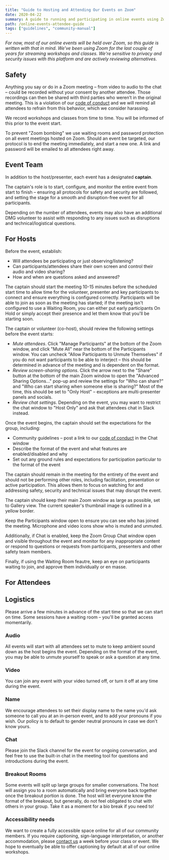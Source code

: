 ```yaml
---
title: "Guide to Hosting and Attending Our Events on Zoom"
date: 2020-04-22
summary: A guide to running and participating in online events using Zoom
path: /online-events-attendee-guide
tags: ["guidelines", "community-manual"]
---
```


_For now, most of our online events will be held over Zoom, so this guide is written with that in mind. We've been using Zoom for the last couple of years for streaming workshops and classes. We're sensitive to privacy and security issues with this platform and are actively reviewing alternatives._

## Safety

Anything you say or do in a Zoom meeting – from video to audio to the chat – could be recorded without your consent by another attendee. Those recordings can then be shared with third parties who weren’t in the original meeting. This is a violation of our [code of conduct](/manual/code-of-conduct/) and we will remind all attendees to refrain from this behavior, which we consider harassing.

We record workshops and classes from time to time. You will be informed of this prior to the event start.

To prevent "Zoom bombing" we use waiting rooms and password protection on all event meetings hosted on Zoom. Should an event be targeted, our protocol is to end the meeting immediately, and start a new one. A link and password will be emailed to all attendees right away.

## Event Team

In addition to the host/presenter, each event has a designated **captain**.

The captain's role is to start, configure, and monitor the entire event from start to finish – ensuring all protocols for safety and security are followed, and setting the stage for a smooth and disruption-free event for all participants.

Depending on the number of attendees, events may also have an additional DMG volunteer to assist with responding to any issues such as disruptions and technical/logistical questions.

## For Hosts

Before the event, establish:

- Will attendees be participating or just observing/listening?
- Can participants/attendees share their own screen and control their audio and video sharing?
- How and when are questions asked and answered?

The captain should start the meeting 10-15 minutes before the scheduled start time to allow time for the volunteer, presenter and key participants to connect and ensure everything is configured correctly. Participants will be able to join as soon as the meeting has started; if the meeting isn't configured to use a Waiting Room, you can either put early participants On Hold or simply accept their presence and let them know that you'll be starting soon.

The captain or volunteer (co-host), should review the following settings before the event starts:

- _Mute attendees_. Click "Manage Participants" at the bottom of the Zoom window, and click "Mute All" near the bottom of the Participants window. You can uncheck "Allow Participants to Unmute Themselves" if you do not want participants to be able to interject – this should be determined in advance of the meeting and is dependent on the format.
- _Review screen-sharing options_. Click the arrow next to the "Share" button at the bottom of the main Zoom window to open the "Advanced Sharing Options..." pop-up and review the settings for "Who can share?" and "Who can start sharing when someone else is sharing?" Most of the time, this should be set to "Only Host" – exceptions are multi-presenter panels and socials.
- _Review chat settings_. Depending on the event, you may want to restrict the chat window to "Host Only" and ask that attendees chat in Slack instead.

Once the event begins, the captain should set the expectations for the group, including:

- Community guidelines – post a link to our [code of conduct](https://manual.dmg.to/manual/code-of-conduct/) in the Chat window
- Describe the format of the event and what features are enabled/disabled and why
- Set out any ground rules and expectations for participation particular to the format of the event

The captain should remain in the meeting for the entirety of the event and should not be performing other roles, including facilitation, presentation or active participation. This allows them to focus on watching for and addressing safety, security and technical issues that may disrupt the event.

The captain should keep their main Zoom window as large as possible, set to Gallery view. The current speaker's thumbnail image is outlined in a yellow border.

Keep the Participants window open to ensure you can see who has joined the meeting. Microphone and video icons show who is muted and unmuted.

Additionally, if Chat is enabled, keep the Zoom Group Chat window open and visible throughout the event and monitor for any inappropriate content or respond to questions or requests from participants, presenters and other safety team members.

Finally, if using the Waiting Room feautre, keep an eye on participants waiting to join, and approve them individually or en masse.

## For Attendees

## Logistics

Please arrive a few minutes in advance of the start time so that we can start on time. Some sessions have a waiting room – you'll be granted access momentarily.

### Audio

All events will start with all attendees set to mute to keep ambient sound down as the host begins the event. Depending on the format of the event, you may be able to unmute yourself to speak or ask a question at any time.

### Video

You can join any event with your video turned off, or turn it off at any time during the event.

### Name

We encourage attendees to set their display name to the name you'd ask someone to call you at an in-person event, and to add your pronouns if you wish. Our policy is to default to gender neutral pronouns in case we don't know yours.

### Chat

Please join the Slack channel for the event for ongoing conversation, and feel free to use the built-in chat in the meeting tool for questions and introductions during the event.

### Breakout Rooms

Some events will split up large groups for smaller conversations. The host will assign you to a room automatically and bring everyone back together once the breakout portion is done. The host will let everyone know the format of the breakout, but generally, do not feel obligated to chat with others in your group. Take it as a moment for a bio break if you need to!

### Accessibility needs

We want to create a fully accessible space online for all of our community members. If you require captioning, sign-language interpretation, or another accommodation, please [contact us](mailto:events@dmg.to) a week before your class or event. We hope to eventually be able to offer captioning by default at all of our online workshops.
